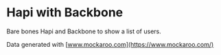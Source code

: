 # Hapi with Backbone

Bare bones Hapi and Backbone to show a list of users.

Data generated with [www.mockaroo.com](https://www.mockaroo.com/)
